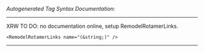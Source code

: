 _Autogenerated Tag Syntax Documentation:_

---
XRW TO DO: no documentation online, setup RemodelRotamerLinks.

```
<RemodelRotamerLinks name="(&string;)" />
```



---
